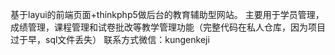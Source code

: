 基于layui的前端页面+thinkphp5做后台的教育辅助型网站。
主要用于学员管理，成绩管理，课程管理和试卷批改等教学管理功能（完整代码在私人仓库，因为项目过于早，sql文件丢失）
联系方式微信：kungenkeji
